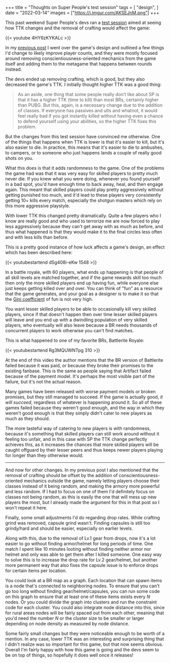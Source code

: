+++
title = "Thoughts on Super People's test session"
tags = [
    "design",
]
date = "2022-03-14"
images = ["https://i.imgur.com/AKSEJnM.png"]
+++

This past weekend Super People's devs ran a [test session](https://store.steampowered.com/news/app/1190340/view/5242758619715438848) aimed at seeing how TTK changes and the removal of crafting would affect the game:

{{< youtube 4HY6zKYKALc >}}

In my [previous post](https://www.a327ex.com/posts/super_people_design_review/) I went over the game's design and outlined a few things I'd change to likely improve player counts, and they were mostly focused around
removing conscientiousness-oriented mechanics from the game itself and adding them to the metagame that happens between rounds instead.

The devs ended up removing crafting, which is good, but they also decreased the game's TTK. I initially thought higher TTK was a good thing:

>As an aside, one thing that some people really don’t like about SP is that it has a higher TTK (time to kill) than most BRs, certainly higher than PUBG. But this, again, is a necessary change due to the addition of classes.
If everyone has passives and ults and whatnot, it would feel really bad if you got instantly killed without having even a chance to defend yourself using your abilities, so the higher TTK fixes this problem.

But the changes from this test session have convinced me otherwise. One of the things that happens when TTK is lower is that it's easier to kill, but it's also easier to die. In practice, this means that it's easier to die
to ambushes, to campers, or to someone who just happens lands a couple of really good shots on you.

What this does is that it adds randomness to the game. One of the problems the game had was that it was very easy for skilled players to pretty much never die. If you knew what you were doing, whenever you found yourself
in a bad spot, you'd have enough time to back away, heal, and then engage again. This meant that skilled players could play pretty aggressively without getting punished too much, and it'd lead to these players very consistently
getting 10+ kills every match, especially the shotgun masters which rely on this more aggressive playstyle.

With lower TTK this changed pretty dramatically. Quite a few players who I know are really good and who used to terrorize me are now forced to play less aggressively because they can't get away with as much as before,
and thus what happened is that they would make it to the final circles less often and with less kills than before.

This is a pretty good instance of how luck affects a game's design, an effect which has been described here:

{{< youtubestartend dSg408i-eKw 1548 >}}

In a battle royale, with 60 players, what ends up happening is that people of all skill levels are matched together, and if the game rewards skill too much then only the more skilled players end up having fun, while everyone else
just keeps getting killed over and over. You can think of "fun" as a resource that the game generates, and your goal as a designer is to make it so that the [Gini coefficient](https://en.wikipedia.org/wiki/Gini_coefficient) of fun
is not very high. 

You want lesser skilled players to be able to occasionally kill very skilled players, since if that doesn't happen then over time lesser skilled players will leave and you end up with a dwindling population of very skilled players,
who eventually will also leave because a BR needs thousands of concurrent players to work otherwise you can't find matches.

This is what happened to one of my favorite BRs, Battlerite Royale:

{{< youtubestartend Rg3MQUWNTpg 310 >}}

At the end of this video the author mentions that the BR version of Battlerite failed because it was paid, or because they broke their promises to the existing fanbase. This is the same as people saying that Artifact failed
because of the payment model. It's perhaps the most visible part of the failure, but it's not the actual reason.

Many games have been released with worse payment models or broken promises, but they still managed to succeed. If the game is actually good, *it will succeed*, regardless of whatever is happening around it. So all of these games
failed because they weren't good enough, and the way in which they weren't good enough is that they simply didn't cater to new players as much as they should.

The more tasteful way of catering to new players is with randomness, because it's something that skilled players can still work around without it feeling too unfair, and in this case with SP the TTK change perfectly achieves this,
as it increases the chances that more skilled players will be caught offguard by their lesser peers and thus keeps newer players playing for longer than they otherwise would.

---

And now for other changes. In my previous post I also mentioned that the removal of crafting should be offset by the addition of conscientiousness-oriented mechanics outside the game, namely letting players choose their classes
instead of it being random, and making the armory more powerful and less random. If I had to focus on one of them I'd definitely focus on classes not being random, as this is easily the one that will mess up new players the
most, but I already made the argument for this in that post so I won't repeat it here.

Finally, some small adjustments I'd do regarding drop rates. While crafting grind was removed, capsule grind wasn't. Finding capsules is still too grindy/hard and should be easier, especially on earlier levels.

Along with this, due to the removal of Lv.1 gear from drops, now it's a lot easier to go without finding armor/helmet for long periods of time. One match I spent like 10 minutes looting without finding neither armor nor helmet and
only was able to get them after I killed someone. One easy way to solve this is to increase the drop rate for Lv.2 gear/helmet, but another more permanent way that also fixes the capsule issue is to enforce drops for certain items
per location.

You could look at a BR map as a graph. Each location that can spawn items is a node that's connected to neighboring nodes. To ensure that you can't go too long without finding gear/helmet/capsules, you can run some code
on this graph to ensure that at least one of these items exists every *N* nodes. Or you could divide the graph into clusters and run the constraint code for each cluster. You could also integrate node distance into this,
since for rural areas nodes will be fairly spaced out from each other, meaning that you'd need the number *N* or the cluster size to be smaller or larger depending on node density as measured by node distance.

Some fairly small changes but they were noticeable enough to be worth of a mention. In any case, lower TTK was an interesting and surprising thing that I didn't realize was so important for this game, but that now seems obvious.
Overall I'm fairly happy with how this game is going and the devs seem to be on top of things, so hopefully it does well once it releases!
